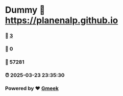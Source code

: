 # Dummy :link: https://planenalp.github.io 
### :page_facing_up: [3](https://planenalp.github.io/tag.html) 
### :speech_balloon: 0 
### :hibiscus: 57281 
### :alarm_clock: 2025-03-23 23:35:30 
### Powered by :heart: [Gmeek](https://github.com/Meekdai/Gmeek)
